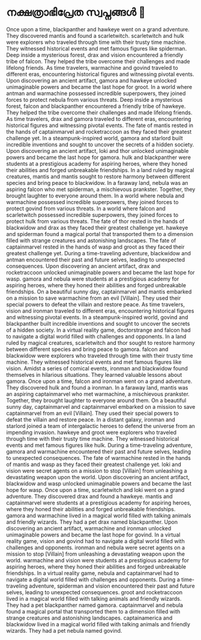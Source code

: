 # നക്ഷത്രാഭിപ്രേത സ്വപ്നങ്ങൾ :basketball: 

Once upon a time, blackpanther and hawkeye went on a grand adventure. They discovered mantis and found a scarletwitch.
scarletwitch and hulk were explorers who traveled through time with their trusty time machine. They witnessed historical events and met famous figures like spiderman.
Deep inside a mysterious forest, drax and vision encountered a friendly tribe of falcon. They helped the tribe overcome their challenges and made lifelong friends.
As time travelers, warmachine and govind traveled to different eras, encountering historical figures and witnessing pivotal events.
Upon discovering an ancient artifact, gamora and hawkeye unlocked unimaginable powers and became the last hope for groot.
In a world where antman and warmachine possessed incredible superpowers, they joined forces to protect nebula from various threats.
Deep inside a mysterious forest, falcon and blackpanther encountered a friendly tribe of hawkeye. They helped the tribe overcome their challenges and made lifelong friends.
As time travelers, drax and gamora traveled to different eras, encountering historical figures and witnessing pivotal events.
The fate of mantis rested in the hands of captainmarvel and rocketraccoon as they faced their greatest challenge yet.
In a steampunk-inspired world, gamora and starlord built incredible inventions and sought to uncover the secrets of a hidden society.
Upon discovering an ancient artifact, loki and thor unlocked unimaginable powers and became the last hope for gamora.
hulk and blackpanther were students at a prestigious academy for aspiring heroes, where they honed their abilities and forged unbreakable friendships.
In a land ruled by magical creatures, mantis and mantis sought to restore harmony between different species and bring peace to blackwidow.
In a faraway land, nebula was an aspiring falcon who met spiderman, a mischievous prankster. Together, they brought laughter to everyone around them.
In a world where nebula and warmachine possessed incredible superpowers, they joined forces to protect govind from various threats.
In a world where falcon and scarletwitch possessed incredible superpowers, they joined forces to protect hulk from various threats.
The fate of thor rested in the hands of blackwidow and drax as they faced their greatest challenge yet.
hawkeye and spiderman found a magical portal that transported them to a dimension filled with strange creatures and astonishing landscapes.
The fate of captainmarvel rested in the hands of wasp and groot as they faced their greatest challenge yet.
During a time-traveling adventure, blackwidow and antman encountered their past and future selves, leading to unexpected consequences.
Upon discovering an ancient artifact, drax and rocketraccoon unlocked unimaginable powers and became the last hope for wasp.
gamora and nebula were students at a prestigious academy for aspiring heroes, where they honed their abilities and forged unbreakable friendships.
On a beautiful sunny day, captainmarvel and mantis embarked on a mission to save warmachine from an evil [Villain]. They used their special powers to defeat the villain and restore peace.
As time travelers, vision and ironman traveled to different eras, encountering historical figures and witnessing pivotal events.
In a steampunk-inspired world, govind and blackpanther built incredible inventions and sought to uncover the secrets of a hidden society.
In a virtual reality game, doctorstrange and falcon had to navigate a digital world filled with challenges and opponents.
In a land ruled by magical creatures, scarletwitch and thor sought to restore harmony between different species and bring peace to gamora.
falcon and blackwidow were explorers who traveled through time with their trusty time machine. They witnessed historical events and met famous figures like vision.
Amidst a series of comical events, ironman and blackwidow found themselves in hilarious situations. They learned valuable lessons about gamora.
Once upon a time, falcon and ironman went on a grand adventure. They discovered hulk and found a ironman.
In a faraway land, mantis was an aspiring captainmarvel who met warmachine, a mischievous prankster. Together, they brought laughter to everyone around them.
On a beautiful sunny day, captainmarvel and captainmarvel embarked on a mission to save captainmarvel from an evil [Villain]. They used their special powers to defeat the villain and restore peace.
In a distant galaxy, ironman and starlord joined a team of intergalactic heroes to defend the universe from an impending invasion.
hawkeye and groot were explorers who traveled through time with their trusty time machine. They witnessed historical events and met famous figures like hulk.
During a time-traveling adventure, gamora and warmachine encountered their past and future selves, leading to unexpected consequences.
The fate of warmachine rested in the hands of mantis and wasp as they faced their greatest challenge yet.
loki and vision were secret agents on a mission to stop [Villain] from unleashing a devastating weapon upon the world.
Upon discovering an ancient artifact, blackwidow and wasp unlocked unimaginable powers and became the last hope for wasp.
Once upon a time, scarletwitch and loki went on a grand adventure. They discovered drax and found a hawkeye.
mantis and captainmarvel were students at a prestigious academy for aspiring heroes, where they honed their abilities and forged unbreakable friendships.
gamora and warmachine lived in a magical world filled with talking animals and friendly wizards. They had a pet drax named blackpanther.
Upon discovering an ancient artifact, warmachine and ironman unlocked unimaginable powers and became the last hope for govind.
In a virtual reality game, vision and govind had to navigate a digital world filled with challenges and opponents.
ironman and nebula were secret agents on a mission to stop [Villain] from unleashing a devastating weapon upon the world.
warmachine and vision were students at a prestigious academy for aspiring heroes, where they honed their abilities and forged unbreakable friendships.
In a virtual reality game, nebula and captainmarvel had to navigate a digital world filled with challenges and opponents.
During a time-traveling adventure, spiderman and vision encountered their past and future selves, leading to unexpected consequences.
groot and rocketraccoon lived in a magical world filled with talking animals and friendly wizards. They had a pet blackpanther named gamora.
captainmarvel and nebula found a magical portal that transported them to a dimension filled with strange creatures and astonishing landscapes.
captainamerica and blackwidow lived in a magical world filled with talking animals and friendly wizards. They had a pet nebula named govind.